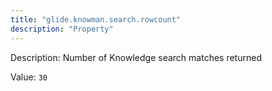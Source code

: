 ```yaml
---
title: "glide.knowman.search.rowcount"
description: "Property"
---
```


Description: Number of Knowledge search matches returned

Value: `30`